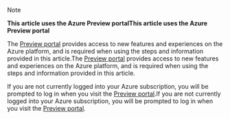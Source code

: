 
> [!NOTE]
> <span data-ttu-id="af917-101">**This article uses the Azure Preview portal**</span><span class="sxs-lookup"><span data-stu-id="af917-101">**This article uses the Azure Preview portal**</span></span>
> 
> <span data-ttu-id="af917-102">The [Preview portal](https://portal.azure.com/) provides access to new features and experiences on the Azure platform, and is required when using the steps and information provided in this article.</span><span class="sxs-lookup"><span data-stu-id="af917-102">The [Preview portal](https://portal.azure.com/) provides access to new features and experiences on the Azure platform, and is required when using the steps and information provided in this article.</span></span>
> 
> <span data-ttu-id="af917-103">If you are not currently logged into your Azure subscription, you will be prompted to log in when you visit the [Preview portal](https://portal.azure.com/).</span><span class="sxs-lookup"><span data-stu-id="af917-103">If you are not currently logged into your Azure subscription, you will be prompted to log in when you visit the [Preview portal](https://portal.azure.com/).</span></span>
> 
> 

